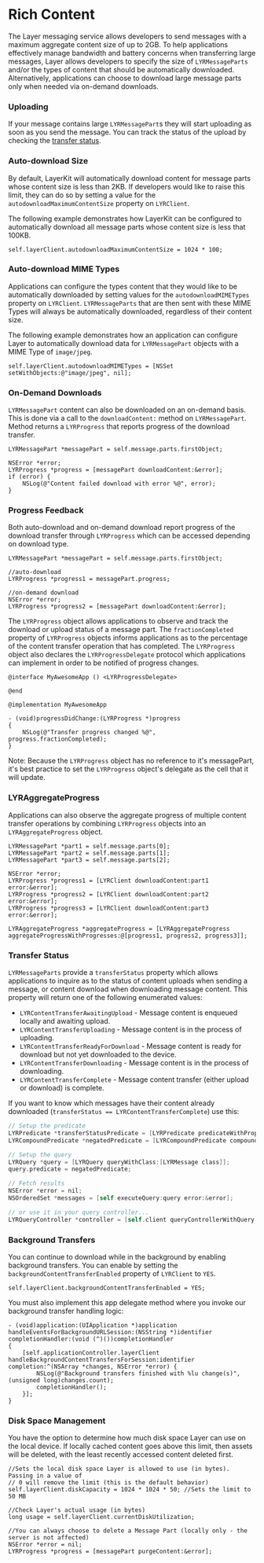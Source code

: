# Rich Content
The Layer messaging service allows developers to send messages with a maximum aggregate content size of up to 2GB. To help applications effectively manage bandwidth and battery concerns when transferring large messages, Layer allows developers to specify the size of `LYRMessageParts` and/or the types of content that should be automatically downloaded. Alternatively, applications can choose to download large message parts only when needed via on-demand downloads. 

### Uploading

If your message contains large `LYRMessagePart`s they will start uploading as soon as you send the message.  You can track the status of the upload by checking the [transfer status](#transferstatus).

### Auto-download Size 
By default, LayerKit will automatically download content for message parts whose content size is less than 2KB. If developers would like to raise this limit, they can do so by setting a value for the `autodownloadMaximumContentSize` property on `LYRClient`.

The following example demonstrates how LayerKit can be configured to automatically download all message parts whose content size is less that 100KB. 

```objc
self.layerClient.autodownloadMaximumContentSize = 1024 * 100;
```

### Auto-download MIME Types
Applications can configure the types content that they would like to be automatically downloaded by setting values for the `autodownloadMIMETypes` property on `LYRClient`. `LYRMessageParts` that are then sent with these MIME Types will always be automatically downloaded, regardless of their content size. 

The following example demonstrates how an application can configure Layer to automatically download data for `LYRMessagePart` objects with a MIME Type of `image/jpeg`.

```objc
self.layerClient.autodownloadMIMETypes = [NSSet setWithObjects:@"image/jpeg", nil];
```

### On-Demand Downloads
`LYRMessagePart` content can also be downloaded on an on-demand basis. This is done via a call to the `downloadContent:` method on `LYRMessagePart`. Method returns a `LYRProgress` that reports progress of the download transfer.

```objc
LYRMessagePart *messagePart = self.message.parts.firstObject;

NSError *error;
LYRProgress *progress = [messagePart downloadContent:&error];
if (error) {
    NSLog(@"Content failed download with error %@", error); 
}
```

### Progress Feedback

Both auto-download and on-demand download report progress of the download transfer through `LYRProgress` which can be accessed depending on download type.
```objc
LYRMessagePart *messagePart = self.message.parts.firstObject;

//auto-download
LYRProgress *progress1 = messagePart.progress;

//on-demand download
NSError *error;
LYRProgress *progress2 = [messagePart downloadContent:&error];
```
The `LYRProgress` object allows applications to observe and track the download or upload status of a message part. The `fractionCompleted` property of `LYRProgress` objects informs applications as to the percentage of the content transfer operation that has completed. The `LYRProgress` object also declares the `LYRProgressDelegate` protocol which applications can implement in order to be notified of progress changes. 

```objc
@interface MyAwesomeApp () <LYRProgressDelegate>

@end

@implementation MyAwesomeApp

- (void)progressDidChange:(LYRProgress *)progress
{
    NSLog(@"Transfer progress changed %@", progress.fractionCompleted);
}
```
Note: Because the `LYRProgress` object has no reference to it's messagePart, it's best practice to set the `LYRProgress` object's delegate as the cell that it will update.

### LYRAggregateProgress 
Applications can also observe the aggregate progress of multiple content transfer operations by combining `LYRProgress` objects into an `LYRAggregateProgress` object. 

```objc
LYRMessagePart *part1 = self.message.parts[0];
LYRMessagePart *part2 = self.message.parts[1];
LYRMessagePart *part3 = self.message.parts[2];

NSError *error;
LYRProgress *progress1 = [LYRClient downloadContent:part1 error:&error];
LYRProgress *progress2 = [LYRClient downloadContent:part2 error:&error];
LYRProgress *progress3 = [LYRClient downloadContent:part3 error:&error];

LYRAggregateProgress *aggregateProgress = [LYRAggregateProgress aggregateProgressWithProgresses:@[progress1, progress2, progress3]];
```

<a name="transferstatus"></a>
### Transfer Status
`LYRMessageParts` provide a `transferStatus` property which allows applications to inquire as to the status of content uploads when sending a message, or content download when downloading message content. This property will return one of the following enumerated values:

* `LYRContentTransferAwaitingUpload` - Message content is enqueued locally and awaiting upload. 
* `LYRContentTransferUploading` - Message content is in the process of uploading. 
* `LYRContentTransferReadyForDownload` - Message content is ready for download but not yet downloaded to the device. 
* `LYRContentTransferDownloading` - Message content is in the process of downloading. 
* `LYRContentTransferComplete` - Message content transfer (either upload or download) is complete. 

If you want to know which messages have their content already downloaded (`transferStatus == LYRContentTransferComplete`) use this:

```objective-c
// Setup the predicate
LYRPredicate *transferStatusPredicate = [LYRPredicate predicateWithProperty:@"parts.transferStatus" operator:LYRPredicateOperatorIsLessThanOrEqualTo value:@(LYRContentTransferDownloading)];
LYRCompoundPredicate *negatedPredicate = [LYRCompoundPredicate compoundPredicateWithType:LYRCompoundPredicateTypeNot subpredicates:@[transferStatusPredicate]];

// Setup the query
LYRQuery *query = [LYRQuery queryWithClass:[LYRMessage class]];
query.predicate = negatedPredicate;

// Fetch results
NSError *error = nil;
NSOrderedSet *messages = [self executeQuery:query error:&error];

// or use it in your query controller...
LYRQueryController *controller = [self.client queryControllerWithQuery:query error:nil];
```

### Background Transfers

You can continue to download while in the background by enabling background transfers.  You can enable by setting the `backgroundContentTransferEnabled` property of `LYRClient` to `YES`.

```objc
self.layerClient.backgroundContentTransferEnabled = YES;
```

You must also implement this app delegate method where you invoke our background transfer handling logic:

```objc
- (void)application:(UIApplication *)application handleEventsForBackgroundURLSession:(NSString *)identifier completionHandler:(void (^)())completionHandler
{
    [self.applicationController.layerClient handleBackgroundContentTransfersForSession:identifier completion:^(NSArray *changes, NSError *error) {
        NSLog(@"Background transfers finished with %lu change(s)", (unsigned long)changes.count);
        completionHandler();
    }];
}
```

### Disk Space Management
You have the option to determine how much disk space Layer can use on the local device. If locally cached content goes above this limit, then assets will be deleted, with the least recently accessed content deleted first.

```objc
//Sets the local disk space Layer is allowed to use (in bytes). Passing in a value of 
// 0 will remove the limit (this is the default behavior)
self.layerClient.diskCapacity = 1024 * 1024 * 50; //Sets the limit to 50 MB

//Check Layer's actual usage (in bytes)
long usage = self.layerClient.currentDiskUtilization;

//You can always choose to delete a Message Part (locally only - the server is not affected) 
NSError *error = nil;
LYRProgress *progress = [messagePart purgeContent:&error];
```
